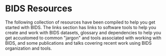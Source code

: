 # BIDS Resources

The following collection of resources have been compiled to help you get started with BIDS. The links section has links to software tools to help you create and work with BIDS datasets, glossary and dependencies to help you get accustomed to common "jargon" and tools associated with working with BIDS, and some publications and talks covering recent work using BIDS organization and tools. 